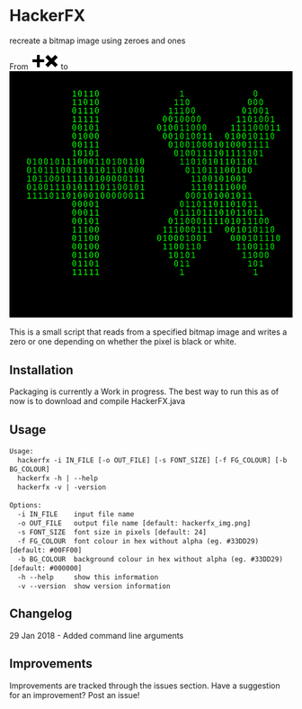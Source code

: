 # HackerFX
recreate a bitmap image using zeroes and ones

From
![input](AD_bg.png)
to
![output](hackerfx_img.png)

This is a small script that reads from a specified bitmap image and writes a zero or one depending on whether the pixel is black or white. 

## Installation
Packaging is currently a Work in progress. The best way to run this as of now is to download and compile HackerFX.java

## Usage
```
Usage: 
  hackerfx -i IN_FILE [-o OUT_FILE] [-s FONT_SIZE] [-f FG_COLOUR] [-b BG_COLOUR]
  hackerfx -h | --help
  hackerfx -v | -version

Options:
  -i IN_FILE    input file name
  -o OUT_FILE   output file name [default: hackerfx_img.png]
  -s FONT_SIZE  font size in pixels [default: 24]
  -f FG_COLOUR  font colour in hex without alpha (eg. #33DD29) [default: #00FF00]
  -b BG_COLOUR  background colour in hex without alpha (eg. #33DD29) [default: #000000]
  -h --help     show this information
  -v --version  show version information
```

## Changelog
29 Jan 2018 -  Added command line arguments 

## Improvements
Improvements are tracked through the issues section. Have a suggestion for an improvement? Post an issue!
